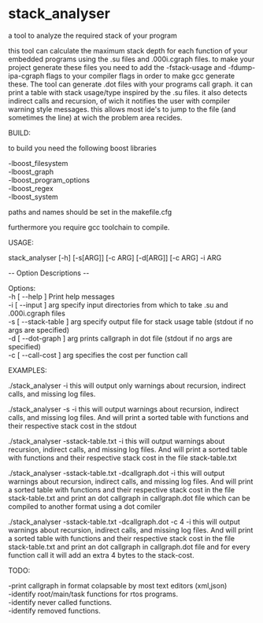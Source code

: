 # stack_analyser
a tool to analyze the required stack of your program

this tool can calculate the maximum stack depth for each function of your embedded programs using the .su files and .000i.cgraph files. to make your project generate these files you need to add the -fstack-usage and -fdump-ipa-cgraph flags to your compiler flags in order to make gcc generate these. The tool can generate .dot files with your programs call graph.
it can print a table with stack usage/type inspired by the .su files. it also detects indirect calls and recursion, of wich it notifies the user with compiler warning style messages. this allows most ide's to jump to the file (and sometimes the line) at wich the problem area recides.

BUILD:

to build you need the following boost libraries

-lboost_filesystem  
-lboost_graph  
-lboost_program_options  
-lboost_regex  
-lboost_system  

paths and names should be set in the makefile.cfg

furthermore you require gcc toolchain to compile.

USAGE: 

stack_analyser [-h] [-s[ARG]] [-c ARG] [-d[ARG]] [-c ARG] -i ARG


-- Option Descriptions --

Options:  
  -h [ --help ]            Print help messages  
  -i [ --input ] arg       specify input directories from which to take .su and
                           .000i.cgraph files  
  -s [ --stack-table ] arg specify output file for stack usage table (stdout if
                           no args are specified)  
  -d [ --dot-graph ] arg   prints callgraph in dot file (stdout if no args are 
                           specified)  
  -c [ --call-cost ] arg   specifies the cost per function call  

EXAMPLES:

./stack_analyser -i <path to build dir>
this will output only warnings about recursion, indirect calls, and missing log files.

./stack_analyser -s -i <path to build dir>
this will output warnings about recursion, indirect calls, and missing log files. And
will print a sorted table with functions and their respective stack cost in the stdout

./stack_analyser -sstack-table.txt -i <path to build dir>
this will output warnings about recursion, indirect calls, and missing log files. And
will print a sorted table with functions and their respective stack cost in the file stack-table.txt

./stack_analyser -sstack-table.txt -dcallgraph.dot -i <path to build dir>
this will output warnings about recursion, indirect calls, and missing log files. And
will print a sorted table with functions and their respective stack cost in the file stack-table.txt
and print an dot callgraph in callgraph.dot file which can be compiled to another format using a dot
comiler

./stack_analyser -sstack-table.txt -dcallgraph.dot -c 4 -i <path to build dir>
this will output warnings about recursion, indirect calls, and missing log files. And
will print a sorted table with functions and their respective stack cost in the file stack-table.txt
and print an dot callgraph in callgraph.dot file and for every function call it will add an extra 4 bytes to
the stack-cost.

TODO:

-print callgraph in format colapsable by most text editors (xml,json)  
-identify root/main/task functions for rtos programs.  
-identify never called functions.  
-identify removed functions.  
